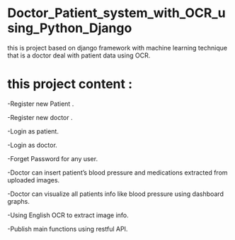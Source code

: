 # Doctor_Patient_system_with_OCR_using_Python_Django

this is project based on django framework with machine learning technique 
that is a doctor deal with patient data using OCR.


# this project content :

-Register new Patient  .

-Register new doctor .

-Login as patient.

-Login as doctor.

-Forget Password for any user.

-Doctor can insert patient’s blood pressure and medications
extracted from uploaded images.

-Doctor can visualize all patients info like blood pressure using
dashboard graphs.

-Using English OCR to extract image info.

-Publish main functions using restful API.
